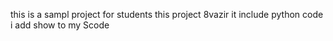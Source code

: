 this is a sampl project for students
this project 8vazir
it include python code
i add show to my Scode

